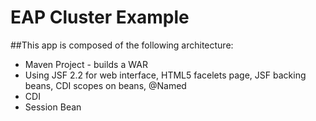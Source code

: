# EAP Cluster Example

##This app is composed of the following architecture:

* Maven Project - builds a WAR
* Using JSF 2.2 for web interface, HTML5 facelets page, JSF backing beans, CDI scopes on beans, @Named
* CDI
* Session Bean
